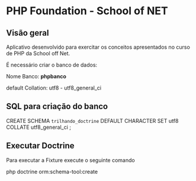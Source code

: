 PHP Foundation - School of NET
==============================

Visão geral
-----------

Aplicativo desenvolvido para exercitar os conceitos apresentados no curso de PHP da School off Net.


É necessário criar o banco de dados:

Nome Banco: **phpbanco**

default Collation: utf8 - utf8_general_ci


SQL para criação do banco
-------------------------

CREATE SCHEMA `trilhando_doctrine` DEFAULT CHARACTER SET utf8 COLLATE utf8_general_ci ;


Executar Doctrine
----------------

Para executar a Fixture execute o seguinte comando


php doctrine orm:schema-tool:create














